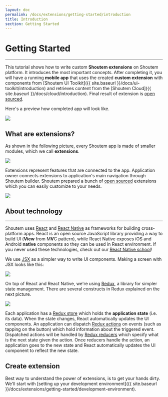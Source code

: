 ```yaml
---
layout: doc
permalink: /docs/extensions/getting-started/introduction
title: Introduction
section: Getting Started
---
```


# Getting Started
<hr />

This tutorial shows how to write custom **Shoutem extensions** on Shoutem platform. It introduces the most important concepts. After completing it, you will have a running **mobile app** that uses the created **custom extension** with components from [Shoutem UI Toolkit]({{ site.baseurl }}/docs/ui-toolkit/introduction) and retrieves content from the [Shoutem Cloud]({{ site.baseurl }}/docs/cloud/introduction). Final result of extension is [open sourced](https://github.com/shoutem/extension-examples/tree/master/restaurants-getting-started).

Here's a preview how completed app will look like.

<p class="image">
<img src='{{ site.baseurl }}/img/getting-started/extension-preview.jpg'/>
</p>

## What are extensions?
As shown in the following picture, every Shoutem app is made of smaller modules, which we call **extensions**.

<p class="image">
<img src='{{ site.baseurl }}/img/getting-started/apps-are-made-of-extensions.png'/>
</p>

Extensions represent features that are connected to the app. Application owner connects extensions to application's main navigation through Shoutem builder. Shoutem prepared a bunch of [open sourced](https://github.com/shoutem/extensions) extensions which you can easily customize to your needs.

<p class="image">
<img src='{{ site.baseurl }}/img/getting-started/shoutem-extensions.png'/>
</p>

## About technology

<hr />

Shoutem uses [React](https://facebook.github.io/react/) and [React Native](https://facebook.github.io/react-native/) as frameworks for building cross-platform apps. React is an open source JavaScript library providing a way to build UI (**View** from M**V**C pattern), while React Native exposes iOS and Android **native** components so they can be used in React environment. If you never used these technologies, check out our [React Native school](http://school.shoutem.com/)!

We use [JSX](https://facebook.github.io/react/docs/jsx-in-depth.html) as a simpler way to write UI components. Making a screen with JSX looks like this:

<p class="image">
<img src='{{ site.baseurl }}/img/getting-started/jsx-component-example.png'/>
</p>

On top of React and React Native, we're using [Redux](http://redux.js.org/), a library for simpler state management. There are several constructs in Redux explained on the next picture.

<p class="image">
<img src='{{ site.baseurl }}/img/getting-started/redux.png'/>
</p>

Each application has a [Redux store](http://redux.js.org/docs/basics/Store.html) which holds the **application state** (i.e. its data). When the state changes, React automatically updates the UI components. An application can dispatch [Redux actions](http://redux.js.org/docs/basics/Actions.html) on events (such as tapping on the button) which hold information about the triggered event. Dispatched actions will be handled by [Redux reducers](http://redux.js.org/docs/basics/Reducers.html) which specify what is the next state given the action. Once reducers handle the action, an application goes to the new state and React automatically updates the UI component to reflect the new state.

## Create extension
Best way to understand the power of extensions, is to get your hands dirty. We'll start with [setting up your development environment]({{ site.baseurl }}/docs/extensions/getting-started/development-environment).
